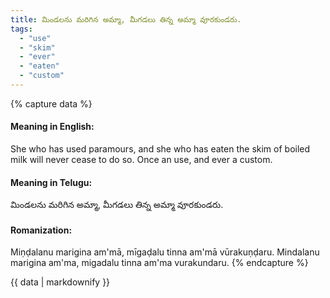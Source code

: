 ```yaml
---
title: మిండలను మరిగిన అమ్మా, మీగడలు తిన్న అమ్మా వూరకుండరు.
tags:
  - "use"
  - "skim"
  - "ever"
  - "eaten"
  - "custom"
---
```


{% capture data %}
#### Meaning in English:
She who has used paramours, and she who has eaten the skim of boiled milk will never cease to do so.
Once an use, and ever a custom.

#### Meaning in Telugu:
మిండలను మరిగిన అమ్మా, మీగడలు తిన్న అమ్మా వూరకుండరు.

#### Romanization:
Miṇḍalanu marigina am'mā, mīgaḍalu tinna am'mā vūrakuṇḍaru.
Mindalanu marigina am'ma, migadalu tinna am'ma vurakundaru.
{% endcapture %}

{{ data | markdownify }}

